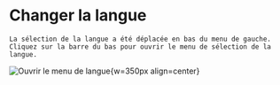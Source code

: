 # Changer la langue

```{note}
La sélection de la langue a été déplacée en bas du menu de gauche. Cliquez sur la barre du bas pour ouvrir le menu de sélection de la langue.
```

![Ouvrir le menu de langue](images/documentation_language_menu.png){w=350px align=center}
